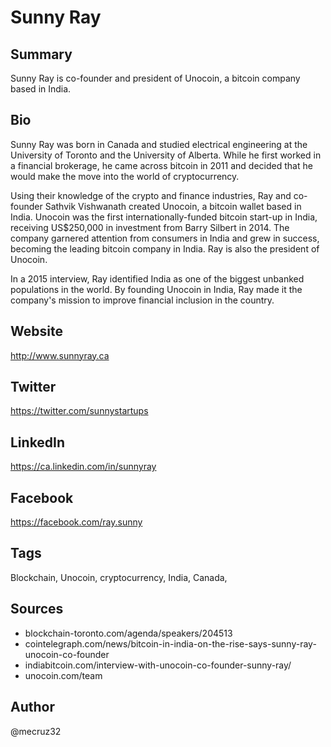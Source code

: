 # Sunny Ray

## Summary
Sunny Ray is co-founder and president of Unocoin, a bitcoin company based in India.

## Bio
Sunny Ray was born in Canada and studied electrical engineering at the University of Toronto and the University of Alberta. While he first worked in a financial brokerage, he came across bitcoin in 2011 and decided that he would make the move into the world of cryptocurrency. 

Using their knowledge of the crypto and finance industries, Ray and co-founder Sathvik Vishwanath created Unocoin, a bitcoin wallet based in India. Unocoin was the first internationally-funded bitcoin start-up in India, receiving US$250,000 in investment from Barry Silbert in 2014. The company garnered attention from consumers in India and grew in success, becoming the leading bitcoin company in India. Ray is also the president of Unocoin. 

In a 2015 interview, Ray identified India as one of the biggest unbanked populations in the world. By founding Unocoin in India, Ray made it the company's mission to improve financial inclusion in the country. 

## Website
http://www.sunnyray.ca

## Twitter
https://twitter.com/sunnystartups

## LinkedIn
https://ca.linkedin.com/in/sunnyray

## Facebook
https://facebook.com/ray.sunny

## Tags
Blockchain, Unocoin, cryptocurrency, India, Canada,

## Sources
- blockchain-toronto.com/agenda/speakers/204513
- cointelegraph.com/news/bitcoin-in-india-on-the-rise-says-sunny-ray-unocoin-co-founder
- indiabitcoin.com/interview-with-unocoin-co-founder-sunny-ray/
- unocoin.com/team

## Author
@mecruz32
